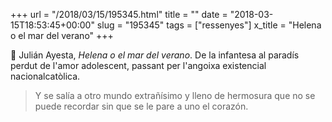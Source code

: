+++
url = "/2018/03/15/195345.html"
title = ""
date = "2018-03-15T18:53:45+00:00"
slug = "195345"
tags = ["ressenyes"]
x_title = "Helena o el mar del verano"
+++

📖 Julián Ayesta, *Helena o el mar del verano*. De la infantesa al paradís perdut de l'amor adolescent, passant per l'angoixa existencial nacionalcatòlica.

> Y se salía a otro mundo extrañísimo y lleno de hermosura que no se puede recordar sin que se le pare a uno el corazón.

